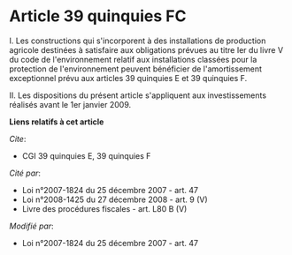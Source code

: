 # Article 39 quinquies FC

I. Les constructions qui s'incorporent à des installations de production agricole destinées à satisfaire aux obligations
prévues au titre Ier du livre V du code de l'environnement relatif aux installations classées pour la protection de
l'environnement peuvent bénéficier de l'amortissement exceptionnel prévu aux articles 39 quinquies E et 39 quinquies F.

II. Les dispositions du présent article s'appliquent aux investissements réalisés avant le 1er janvier 2009.

**Liens relatifs à cet article**

_Cite_:

  - CGI 39 quinquies E, 39 quinquies F

_Cité par_:

  - Loi n°2007-1824 du 25 décembre 2007 - art. 47
  - Loi n°2008-1425 du 27 décembre 2008 - art. 9 (V)
  - Livre des procédures fiscales - art. L80 B (V)

_Modifié par_:

  - Loi n°2007-1824 du 25 décembre 2007 - art. 47

